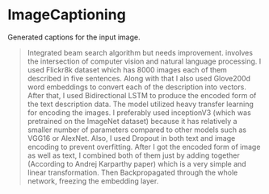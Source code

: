 # ImageCaptioning
Generated captions for the input image.
>Integrated beam search algorithm but needs improvement.
involves the intersection of computer vision and natural language processing. I used Flickr8k dataset which has 8000 images each of them described in five sentences. Along with that I also used Glove200d word embeddings to convert each of the description into
vectors. After that, I used Bidirectional LSTM to produce the encoded form of the text description data. The model utilized heavy transfer learning for encoding the images. I preferably used inceptionV3 (which was pretrained on the ImageNet dataset) because it has relatively a smaller number of parameters compared to other models such as VGG16 or AlexNet. Also, I used Dropout in both text and image encoding to prevent overfitting. After I got the encoded form of image as well as text, I combined both of them just by adding together (According to Andrej Karparthy paper) which is a very simple and linear transformation. Then Backpropagated through the whole network, freezing the embedding layer.

